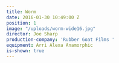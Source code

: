 ```yaml
---
title: Worm
date: 2016-01-30 10:49:00 Z
position: 1
image: "/uploads/worm-wide16.jpg"
director: Joe Sharp
production-company: 'Rubber Goat Films '
equipment: Arri Alexa Anamorphic
is-shown: true
---
```


